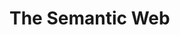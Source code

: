 <!--{
  "title": "The Semantic Web",
  "status": 0,
  "previous": "intro",
  "next": "distributed-social-networks"
}-->
# The Semantic Web